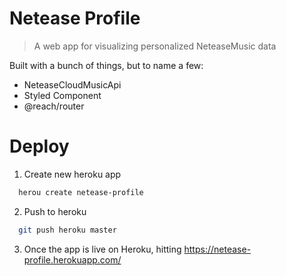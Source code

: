# Netease Profile

> A web app for visualizing personalized NeteaseMusic data

Built with a bunch of things, but to name a few:

- NeteaseCloudMusicApi
- Styled Component
- @reach/router

# Deploy

1. Create new heroku app

  ```bash
    herou create netease-profile
  ```

2. Push to heroku

  ```bash
    git push heroku master
  ```

3. Once the app is live on Heroku, hitting https://netease-profile.herokuapp.com/